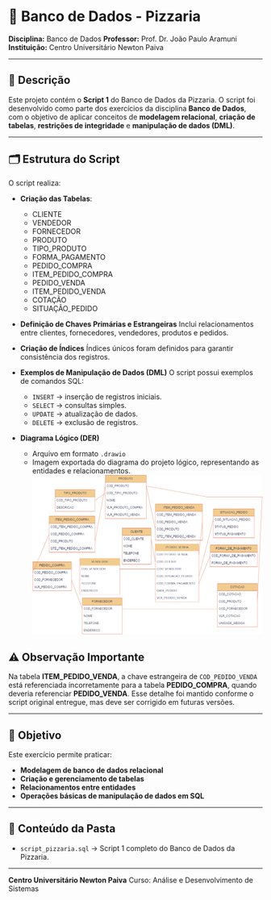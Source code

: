 # 🍕 Banco de Dados - Pizzaria

**Disciplina:** Banco de Dados
**Professor:** Prof. Dr. João Paulo Aramuni
**Instituição:** Centro Universitário Newton Paiva

---

## 📌 Descrição

Este projeto contém o **Script 1** do Banco de Dados da Pizzaria.
O script foi desenvolvido como parte dos exercícios da disciplina **Banco de Dados**, com o objetivo de aplicar conceitos de **modelagem relacional**, **criação de tabelas**, **restrições de integridade** e **manipulação de dados (DML)**.

---

## 🗂 Estrutura do Script

O script realiza:

* **Criação das Tabelas**:

  * CLIENTE
  * VENDEDOR
  * FORNECEDOR
  * PRODUTO
  * TIPO\_PRODUTO
  * FORMA\_PAGAMENTO
  * PEDIDO\_COMPRA
  * ITEM\_PEDIDO\_COMPRA
  * PEDIDO\_VENDA
  * ITEM\_PEDIDO\_VENDA
  * COTAÇÃO
  * SITUAÇÃO\_PEDIDO

* **Definição de Chaves Primárias e Estrangeiras**
  Inclui relacionamentos entre clientes, fornecedores, vendedores, produtos e pedidos.

* **Criação de Índices**
  Índices únicos foram definidos para garantir consistência dos registros.

* **Exemplos de Manipulação de Dados (DML)**
  O script possui exemplos de comandos SQL:

  * `INSERT` → inserção de registros iniciais.
  * `SELECT` → consultas simples.
  * `UPDATE` → atualização de dados.
  * `DELETE` → exclusão de registros.

* **Diagrama Lógico (DER)**

  * Arquivo em formato `.drawio`
  * Imagem exportada do diagrama do projeto lógico, representando as entidades e relacionamentos.
  ![Diagrama do Projeto](pizzaria.drawio.png)

## ⚠️ Observação Importante

Na tabela **ITEM\_PEDIDO\_VENDA**, a chave estrangeira de `COD_PEDIDO_VENDA` está referenciada incorretamente para a tabela **PEDIDO\_COMPRA**, quando deveria referenciar **PEDIDO\_VENDA**.
Esse detalhe foi mantido conforme o script original entregue, mas deve ser corrigido em futuras versões.

---

## 🚀 Objetivo

Este exercício permite praticar:

* **Modelagem de banco de dados relacional**
* **Criação e gerenciamento de tabelas**
* **Relacionamentos entre entidades**
* **Operações básicas de manipulação de dados em SQL**

---

## 📂 Conteúdo da Pasta

* `script_pizzaria.sql` → Script 1 completo do Banco de Dados da Pizzaria.

---

**Centro Universitário Newton Paiva**
Curso: Análise e Desenvolvimento de Sistemas


